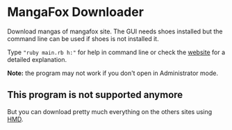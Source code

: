 # MangaFox Downloader
Download mangas of mangafox site. The GUI needs shoes installed but the command line can be used if shoes is not installed it.  

Type ``"ruby main.rb h:"`` for help in command line or check the [website](https://hermespasser.github.io/p/mangafoxdownloader/) for a detailed explanation.  

**Note:** the program may not work if you don't open in Administrator mode. 

## This program is not supported anymore
But you can download pretty much everything on the others sites using [HMD](https://github.com/hermespasser/hermes-manga-downloader).
